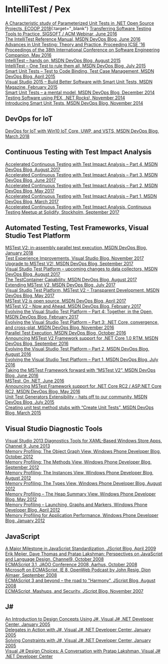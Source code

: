 # IntelliTest / Pex
[A Characteristic study of Parameterized Unit Tests in .NET Open Source Projects, ECOOP 2018](http://drops.dagstuhl.de/opus/volltexte/2018/9210/pdf/LIPIcs-ECOOP-2018-5.pdf){:target="_blank"}
[Transferring Software Testing Tools to Practice, SIGSOFT / ACM Webinar, June 2016]()  
[The IntelliTest Reference Manual, MSDN DevOps Blog, June 2016]()  
[Advances in Unit Testing: Theory and Practice, Proceeding ICSE '16 Proceedings of the 38th International Conference on Software Engineering Companion, May 2016]()  
[IntelliTest – hands on, MSDN DevOps Blog, August 2015]()  
[IntelliTest – One Test to rule them all, MSDN DevOps Blog, July 2015]()  
[Smart Unit Tests – Test to Code Binding, Test Case Management, MSDN DevOps Blog, April 2015]()  
[Visual Studio 2015 – Build Better Software with Smart Unit Tests, MSDN Magazine, February 2015]()  
[Smart Unit Tests – a mental model, MSDN DevOps Blog, December 2014]()  
[Testing Software using PEX, .NET Rocks!, November 2014]()  
[Introducing Smart Unit Tests, MSDN DevOps Blog, November 2014]()  

## DevOps for IoT
[DevOps for IoT with Win10 IoT Core, UWP, and VSTS, MSDN DevOps Blog, March 2018](https://devblogs.microsoft.com/devops/devops-for-iot-with-win10-iot-core-uwp-and-vsts/)

## Continuous Testing with Test Impact Analysis
[Accelerated Continuous Testing with Test Impact Analysis – Part 4, MSDN DevOps Blog, August 2017]()  
[Accelerated Continuous Testing with Test Impact Analysis – Part 3, MSDN DevOps Blog, June 2017]()  
[Accelerated Continuous Testing with Test Impact Analysis – Part 2, MSDN DevOps Blog, May 2017]()  
[Accelerated Continuous Testing with Test Impact Analysis – Part 1, MSDN DevOps Blog, March 2017]()  
[Accelerated Continuous Testing with Test Impact Analysis, Continuous Testing Meetup at Solidify, Stockholm, September 2017]()  

## Automated Testing, Test Frameworks, Visual Studio Test Platform
[MSTest V2: in-assembly parallel test execution, MSDN DevOps Blog, January 2018]()  
[Test Experience Improvements, Visual Studio Blog, November 2017]()  
[Upgrade to MSTest V2!, MSDN DevOps Blog, September 2017]()  
[Visual Studio Test Platform – upcoming changes to data collectors, MSDN DevOps Blog, August 2017]()  
[The TestContainer Capability, MSDN DevOps Blog, August 2017]()  
[Extending MSTest V2, MSDN DevOps Blog, July 2017]()  
[Visual Studio Test Platform, MSTest V2 – Transparent Development, MSDN DevOps Blog, May 2017]()  
[MSTest V2 is open source, MSDN DevOps Blog, April 2017]()  
[MSTest V2 – Now and Ahead, MSDN DevOps Blog, February 2017]()  
[Evolving the Visual Studio Test Platform – Part 4: Together, in the Open, MSDN DevOps Blog, February 2017]()  
[Evolving the Visual Studio Test Platform – Part 3: .NET Core, convergence, and cross-plat, MSDN DevOps Blog, November 2016]()  
[Parallel Test Execution, MSDN DevOps Blog, October 2016]()  
[Announcing MSTest V2 Framework support for .NET Core 1.0 RTM, MSDN DevOps Blog, September 2016]()  
[Evolving the Visual Studio Test Platform – Part 2, MSDN DevOps Blog, August 2016]()  
[Evolving the Visual Studio Test Platform – Part 1, MSDN DevOps Blog, July 2016]()  
[Taking the MSTest Framework forward with “MSTest V2”, MSDN DevOps Blog, June 2016]()  
[MSTest, On .NET, June 2016]()  
[Announcing MSTest Framework support for .NET Core RC2 / ASP.NET Core RC2, MSDN DevOps Blog, May 2016]()  
[Unit Test Generators Extensibility – hats off to our community, MSDN DevOps Blog, July 2015]()  
[Creating unit test method stubs with “Create Unit Tests”, MSDN DevOps Blog, March 2015]()  

## Visual Studio Diagnostic Tools
[Visual Studio 2013 Diagnostics Tools for XAML-Based Windows Store Apps, Channel 9, June 2013]()  
[Memory Profiling: The Object Graph View, Windows Phone Developer Blog, October 2012]()  
[Memory Profiling: The Methods View, Windows Phone Developer Blog, September 2012]()  
[Memory Profiling: The Instances View, Windows Phone Developer Blog, August 2012]()  
[Memory Profiling: The Types View, Windows Phone Developer Blog, August 2012]()  
[Memory Profiling – The Heap Summary View, Windows Phone Developer Blog, May 2012]()  
[Memory Profiling – Launching, Graphs and Markers, Windows Phone Developer Blog, April 2012]()  
[Memory Profiling for Application Performance, Windows Phone Developer Blog, January 2012]()  

## JavaScript
[A Major Milestone in JavaScript Standardization, JScript Blog, April 2009]()  
[Erik Meijer, Dave Thomas and Pratap Lakshman: Perspectives on JavaScript and Language Design, Channel9, October 2008]()  
[ECMAScript 3.1, JAOO Conference 2008, Aarhus, October 2008]()  
[Microsoft on ECMAScript, IE 8, OpenWeb Podcast by John Resig, Dion Almaer, September 2008]()  
[ECMAScript 3 and beyond – the road to "Harmony", JScript Blog, August 2008]()  
[ECMAScript, Mashups, and Security, JScript Blog, November 2007]()  

## J#
[An Introduction to Design Concepts Using J#, Visual J# .NET Developer Center, January 2005]()  
[Delegates in Action with J#, Visual J# .NET Developer Center, January 2005]()  
[Solving Constraints with J#, Visual J# .NET Developer Center, January 2005]()  
[Visual J# Design Choices: A Conversation with Pratap Lakshman, Visual J# .NET Developer Center]()  
